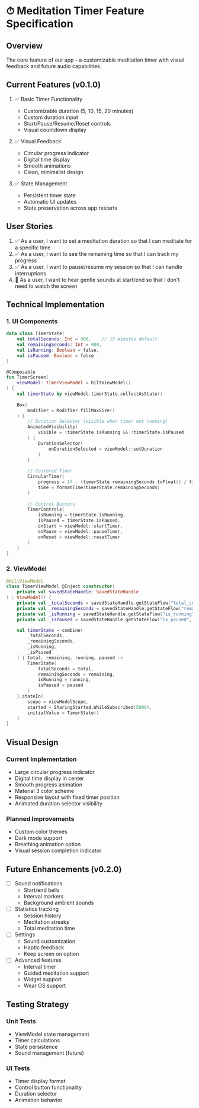 # ⏱ Meditation Timer Feature Specification

## Overview
The core feature of our app - a customizable meditation timer with visual feedback and future audio capabilities.

## Current Features (v0.1.0)
1. ✅ Basic Timer Functionality
    - Customizable duration (5, 10, 15, 20 minutes)
    - Custom duration input
    - Start/Pause/Resume/Reset controls
    - Visual countdown display

2. ✅ Visual Feedback
    - Circular progress indicator
    - Digital time display
    - Smooth animations
    - Clean, minimalist design

3. ✅ State Management
    - Persistent timer state
    - Automatic UI updates
    - State preservation across app restarts

## User Stories
1. ✅ As a user, I want to set a meditation duration so that I can meditate for a specific time
2. ✅ As a user, I want to see the remaining time so that I can track my progress
3. ✅ As a user, I want to pause/resume my session so that I can handle interruptions
4. 🚧 As a user, I want to hear gentle sounds at start/end so that I don't need to watch the screen

## Technical Implementation

### 1. UI Components
```kotlin
data class TimerState(
    val totalSeconds: Int = 900,    // 15 minutes default
    val remainingSeconds: Int = 900,
    val isRunning: Boolean = false,
    val isPaused: Boolean = false
)

@Composable
fun TimerScreen(
    viewModel: TimerViewModel = hiltViewModel()
) {
    val timerState by viewModel.timerState.collectAsState()
    
    Box(
        modifier = Modifier.fillMaxSize()
    ) {
        // Duration Selector (visible when timer not running)
        AnimatedVisibility(
            visible = !timerState.isRunning && !timerState.isPaused
        ) {
            DurationSelector(
                onDurationSelected = viewModel::setDuration
            )
        }
        
        // Centered Timer
        CircularTimer(
            progress = 1f - (timerState.remainingSeconds.toFloat() / timerState.totalSeconds.toFloat()),
            time = formatTime(timerState.remainingSeconds)
        )
        
        // Control Buttons
        TimerControls(
            isRunning = timerState.isRunning,
            isPaused = timerState.isPaused,
            onStart = viewModel::startTimer,
            onPause = viewModel::pauseTimer,
            onReset = viewModel::resetTimer
        )
    }
}
```

### 2. ViewModel
```kotlin
@HiltViewModel
class TimerViewModel @Inject constructor(
    private val savedStateHandle: SavedStateHandle
) : ViewModel() {
    private val _totalSeconds = savedStateHandle.getStateFlow("total_seconds", 900)
    private val _remainingSeconds = savedStateHandle.getStateFlow("remaining_seconds", 900)
    private val _isRunning = savedStateHandle.getStateFlow("is_running", false)
    private val _isPaused = savedStateHandle.getStateFlow("is_paused", false)

    val timerState = combine(
        _totalSeconds,
        _remainingSeconds,
        _isRunning,
        _isPaused
    ) { total, remaining, running, paused ->
        TimerState(
            totalSeconds = total,
            remainingSeconds = remaining,
            isRunning = running,
            isPaused = paused
        )
    }.stateIn(
        scope = viewModelScope,
        started = SharingStarted.WhileSubscribed(5000),
        initialValue = TimerState()
    )
}
```

## Visual Design

### Current Implementation
- Large circular progress indicator
- Digital time display in center
- Smooth progress animation
- Material 3 color scheme
- Responsive layout with fixed timer position
- Animated duration selector visibility

### Planned Improvements
- Custom color themes
- Dark mode support
- Breathing animation option
- Visual session completion indicator

## Future Enhancements (v0.2.0)
- [ ] Sound notifications
    - Start/end bells
    - Interval markers
    - Background ambient sounds
- [ ] Statistics tracking
    - Session history
    - Meditation streaks
    - Total meditation time
- [ ] Settings
    - Sound customization
    - Haptic feedback
    - Keep screen on option
- [ ] Advanced features
    - Interval timer
    - Guided meditation support
    - Widget support
    - Wear OS support

## Testing Strategy

### Unit Tests
- ViewModel state management
- Timer calculations
- State persistence
- Sound management (future)

### UI Tests
- Timer display format
- Control button functionality
- Duration selector
- Animation behavior